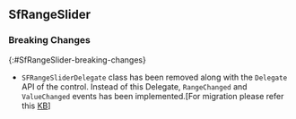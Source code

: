 ## SfRangeSlider 

### Breaking Changes
{:#SfRangeSlider-breaking-changes}

*  `SFRangeSliderDelegate` class has been removed along with the `Delegate` API of the control. Instead of this Delegate,     `RangeChanged` and `ValueChanged` events has been implemented.[For migration please refer this [KB](https://www.syncfusion.com/kb/7711/how-to-handle-events-in-sfrangeslider-of-xamarin-ios-platform)]




